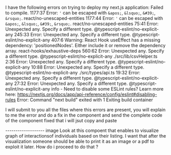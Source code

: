 I have the following errors on trying to deploy my next.js application: Failed to compile.
1177:37  Error: `'` can be escaped with `&apos;`, `&lsquo;`, `&#39;`, `&rsquo;`.  react/no-unescaped-entities
1177:44  Error: `'` can be escaped with `&apos;`, `&lsquo;`, `&#39;`, `&rsquo;`.  react/no-unescaped-entities
75:41  Error: Unexpected any. Specify a different type.  @typescript-eslint/no-explicit-any
245:33  Error: Unexpected any. Specify a different type.  @typescript-eslint/no-explicit-any
407:6  Warning: React Hook useEffect has a missing dependency: 'positionedNodes'. Either include it or remove the dependency array.  react-hooks/exhaustive-deps
560:62  Error: Unexpected any. Specify a different type.  @typescript-eslint/no-explicit-any
./src/lib/csvHelper.ts
2:36  Error: Unexpected any. Specify a different type.  @typescript-eslint/no-explicit-any
10:88  Error: Unexpected any. Specify a different type.  @typescript-eslint/no-explicit-any
./src/types/api.ts
19:32  Error: Unexpected any. Specify a different type.  @typescript-eslint/no-explicit-any
27:32  Error: Unexpected any. Specify a different type.  @typescript-eslint/no-explicit-any
info  - Need to disable some ESLint rules? Learn more here: https://nextjs.org/docs/app/api-reference/config/eslint#disabling-rules
Error: Command "next build" exited with 1
Exiting build container

I will submit to you all the files where this errors are present, you will explain to me the error and do a fix in the component and send the complete code of the component fixed that i will jsut copy and paste


------------------- image
Look at this compoent that enables to visualize graph of interactionsof individuals based on their listing. I want that after the visualization someone should be able to print it as an image or a pdf  to exploit it later. How do i proceed to do that ? 